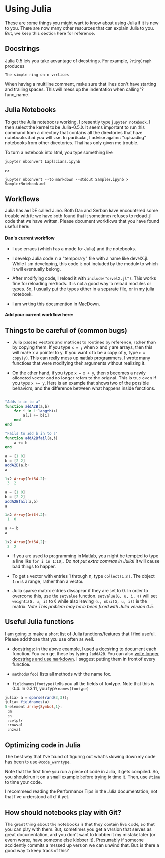 # Using Julia

These are some things you might want to know about using Julia if it is new to you.  There are now many other resources that can explain Julia to you.  But, we keep this section here for reference.

## Docstrings

Julia 0.5 lets you take advantage of docstrings.
For example, `?ringGraph` produces

~~~
The simple ring on n vertices
~~~

When having a multiline comment, make sure that lines don't have starting and trailing spaces.
This will mess up the indentation when calling '?func_name'.

## Julia Notebooks
To get the Julia notebooks working, I presently type `jupyter notebook`.
I then select the kernel to be Julia-0.5.0.
It seems important to run this command from a directory that contains all the directories
that have notebooks that you will use.  In particular, I advise against "uploading" notebooks
from other directories.  That has only given me trouble.



To turn a notebook into html, you type something like

~~~
jupyter nbconvert Laplacians.ipynb
~~~

or

~~~
jupyter nbconvert --to markdown --stdout Sampler.ipynb > SamplerNotebook.md
~~~

## Workflows

Julia has an IDE called Juno.  Both Dan and Serban have encountered some trouble with it: we have both found that it sometimes refuses to reload .jl code that we have written.  Please document workflows that you have found useful here:

#### Dan's current workflow:
* I use emacs (which has a mode for Julia) and the notebooks.
* I develop Julia code in a "temporary" file with a name like develX.jl.  While I am developing, this code is not included by the module to which it will eventually belong.
* After modifying code, I reload it with `include("develX.jl")`.  This works fine for reloading methods.  It is not a good way to reload modules or types.  So, I usually put the types either in a separate file, or in my julia notebook.

* I am writing this documention in MacDown.

#### Add your current workflow here:

## Things to be careful of (common bugs)

* Julia passes vectors and matrices to routines by reference, rather than by copying them.  If you type `x = y` when x and y are arrays, then this will make x a pointer to y.  If you want x to be a copy of y, type `x = copy(y)`.  This can really mess up matlab programmers.  I wrote many functions that were modifying their arguments without realizing it.

* On the other hand, if you type `x = x + y`, then x becomes a newly allocated vector and no longer refers to the original.  This is true even if you type `x += y`.  Here is an example that shows two of the possible behaviors, and the difference between what happens inside functions.

~~~julia

"Adds b in to a"
function addA2B(a,b)
    for i in 1:length(a)
        a[i] += b[i]
    end
end

"Fails to add b in to a"
function addA2Bfail(a,b)
	a += b
end

a = [1 0]
b = [2 2]
addA2B(a,b)
a

1x2 Array{Int64,2}:
 3  2

a = [1 0]
b = [2 2]
addA2Bfail(a,b)
a

1x2 Array{Int64,2}:
 1  0

a += b
a

1x2 Array{Int64,2}:
 3  2

~~~

* If you are used to programming in Matlab, you might be tempted to type a line like `for i in 1:10,`.  _Do not put extra commas in Julia!_  It will cause bad things to happen.

* To get a vector with entries 1 through n, type `collect(1:n)`.  The object `1:n` is a range, rather than a vector.

* Julia sparse matrix entries dissapear if they are set to 0. In order to overcome this, use the `setValue` function. `setValue(G, u, i, 0)` will set `weighti(G, u, i)` to 0 while also leaving `(u, nbri(G, u, i))` in the matrix.  _Note This problem may have been fixed with Julia version 0.5._

## Useful Julia functions

I am going to make a short list of Julia functions/features that I find useful.  Please add those that you use often as well.

* docstrings: in the above example, I used a docstring to document each function.  You can get these by typing `?addA2B`.  You can also  [write longer docstrings and use markdown](http://julia.readthedocs.org/en/latest/manual/documentation/).  I suggest putting them in front of every function.

* `methods(foo)` lists all methods with the name foo.
* `fieldnames(footype)` tells you all the fields of footype.  Note that this is 0.4.  In 0.3.11, you type `names(footype)`

~~~julia
julia> a = sparse(rand(3,3));
julia> fieldnames(a)
5-element Array{Symbol,1}:
 :m
 :n
 :colptr
 :rowval
 :nzval
~~~


## Optimizing code in Julia

The best way that I've found of figuring out what's slowing down my code has been to use `@code_warntype`.  

Note that the first time you run a piece of code in Julia, it gets compiled.  So, you should run it on a small example before trying to time it.  Then, use `@time` to time your code.

I recommend reading the Performance Tips in the Julia documentation, not that I've understood all of it yet.




## How should notebooks play with Git?

The great thing about the notebooks is that they contain live code, so that you can play with them.  But, sometimes you get a version that serves as great documentation, and you don't want to klobber it my mistake later (or evern worse, have someone else klobber it).  Presumably if someone accidently commits a messed up version we can unwind that.  But, is there a good way to keep track of this?
